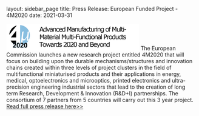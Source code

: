 layout: sidebar_page
title: Press Release: European Funded Project - 4M2020
date: 2021-03-31

![4m2020logo](/images/4m2020logo.png)
The European Commission launches a new research project entitled 4M2020 that will focus on building upon the durable mechanisms/structures and innovation chains created within three levels of project clusters in the field of multifunctional miniaturised products and their applications in energy, medical, optoelectronics and microoptics, printed electronics and ultra-precision engineering industrial sectors that lead to the creation of long term Research, Development & Innovation (R&D+I) partnerships. The consortium of 7 partners from 5 countries will carry out this 3 year project. [Read full press release here>>](/assets/files/4M2020_Launch-Press-Release.pdf)